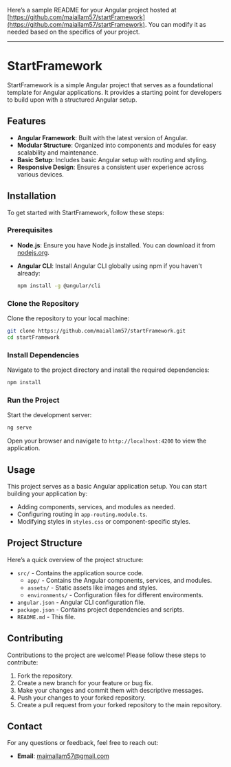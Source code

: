 Here’s a sample README for your Angular project hosted at [https://github.com/maiallam57/startFramework](https://github.com/maiallam57/startFramework). You can modify it as needed based on the specifics of your project.

---

# StartFramework

StartFramework is a simple Angular project that serves as a foundational template for Angular applications. It provides a starting point for developers to build upon with a structured Angular setup.

## Features

- **Angular Framework**: Built with the latest version of Angular.
- **Modular Structure**: Organized into components and modules for easy scalability and maintenance.
- **Basic Setup**: Includes basic Angular setup with routing and styling.
- **Responsive Design**: Ensures a consistent user experience across various devices.

## Installation

To get started with StartFramework, follow these steps:

### Prerequisites

- **Node.js**: Ensure you have Node.js installed. You can download it from [nodejs.org](https://nodejs.org/).

- **Angular CLI**: Install Angular CLI globally using npm if you haven't already:

  ```bash
  npm install -g @angular/cli
  ```

### Clone the Repository

Clone the repository to your local machine:

```bash
git clone https://github.com/maiallam57/startFramework.git
cd startFramework
```

### Install Dependencies

Navigate to the project directory and install the required dependencies:

```bash
npm install
```

### Run the Project

Start the development server:

```bash
ng serve
```

Open your browser and navigate to `http://localhost:4200` to view the application.

## Usage

This project serves as a basic Angular application setup. You can start building your application by:

- Adding components, services, and modules as needed.
- Configuring routing in `app-routing.module.ts`.
- Modifying styles in `styles.css` or component-specific styles.

## Project Structure

Here’s a quick overview of the project structure:

- `src/` - Contains the application source code.
  - `app/` - Contains the Angular components, services, and modules.
  - `assets/` - Static assets like images and styles.
  - `environments/` - Configuration files for different environments.
- `angular.json` - Angular CLI configuration file.
- `package.json` - Contains project dependencies and scripts.
- `README.md` - This file.

## Contributing

Contributions to the project are welcome! Please follow these steps to contribute:

1. Fork the repository.
2. Create a new branch for your feature or bug fix.
3. Make your changes and commit them with descriptive messages.
4. Push your changes to your forked repository.
5. Create a pull request from your forked repository to the main repository.

## Contact

For any questions or feedback, feel free to reach out:

- **Email**: [maimallam57@gmail.com](mailto:maimallam57@gmail.com)
